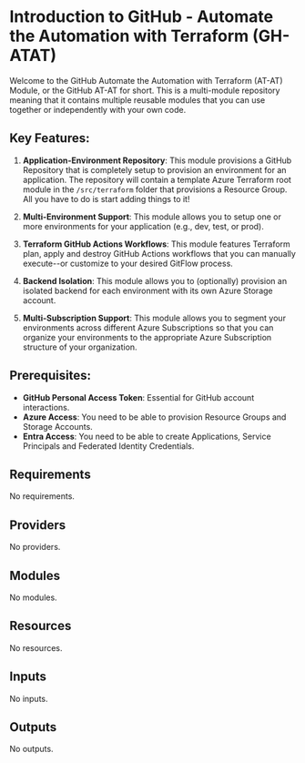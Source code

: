 # Introduction to GitHub - Automate the Automation with Terraform (GH-ATAT)

Welcome to the GitHub Automate the Automation with Terraform (AT-AT) Module, or the GitHub AT-AT for short. This is a multi-module repository meaning that it contains multiple reusable modules that you can use together or independently with your own code.

## Key Features:

1. **Application-Environment Repository**: This module provisions a GitHub Repository that is completely setup to provision an environment for an application. The repository will contain a template Azure Terraform root module in the `/src/terraform` folder that provisions a Resource Group. All you have to do is start adding things to it! 

2. **Multi-Environment Support**: This module allows you to setup one or more environments for your application (e.g., dev, test, or prod). 

3. **Terraform GitHub Actions Workflows**: This module features Terraform plan, apply and destroy GitHub Actions workflows that you can manually execute--or customize to your desired GitFlow process.

4. **Backend Isolation**: This module allows you to (optionally) provision an isolated backend for each environment with its own Azure Storage account.

5. **Multi-Subscription Support**: This module allows you to segment your environments across different Azure Subscriptions so that you can organize your environments to the appropriate Azure Subscription structure of your organization.

## Prerequisites:

- **GitHub Personal Access Token**: Essential for GitHub account interactions.
- **Azure Access**: You need to be able to provision Resource Groups and Storage Accounts.
- **Entra Access**: You need to be able to create Applications, Service Principals and Federated Identity Credentials.


<!-- BEGIN_TF_DOCS -->
## Requirements

No requirements.

## Providers

No providers.

## Modules

No modules.

## Resources

No resources.

## Inputs

No inputs.

## Outputs

No outputs.
<!-- END_TF_DOCS -->